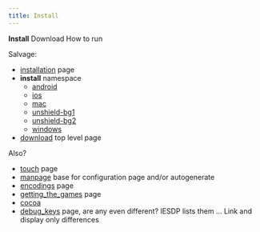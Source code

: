 ```yaml
---
title: Install
---
```




**Install**
   Download
   How to run
   
Salvage:
  * [installation](http://www.gemrb.org/wiki/doku.php?id=installation) page
  * **install** namespace
    * [android](http://www.gemrb.org/wiki/doku.php?id=install:android)
    * [ios](http://www.gemrb.org/wiki/doku.php?id=install:ios)
    * [mac](http://www.gemrb.org/wiki/doku.php?id=install:mac)
    * [unshield-bg1](http://www.gemrb.org/wiki/doku.php?id=install:unshield-bg1)
    * [unshield-bg2](http://www.gemrb.org/wiki/doku.php?id=install:unshield-bg2)
    * [windows](http://www.gemrb.org/wiki/doku.php?id=install:windows)
  * [download](http://www.gemrb.org/wiki/doku.php?id=download) top level page

Also?
  * [touch](http://www.gemrb.org/wiki/doku.php?id=input:touch) page
  * [manpage](http://www.gemrb.org/wiki/doku.php?id=docs:manpage) base for configuration page and/or autogenerate
  * [encodings](http://www.gemrb.org/wiki/doku.php?id=engine:encodings) page
  * [getting_the_games](http://www.gemrb.org/wiki/doku.php?id=getting_the_games) page
  * [cocoa](http://www.gemrb.org/wiki/doku.php?id=cocoa)
  * [debug_keys](http://www.gemrb.org/wiki/doku.php?id=debug_keys) page, are any even different? IESDP lists them ... Link and display only differences

